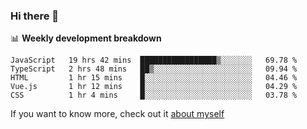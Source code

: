 ### Hi there 👋

<!--
**HondryTravis/HondryTravis** is a ✨ _special_ ✨ repository because its `README.md` (this file) appears on your GitHub profile.

Here are some ideas to get you started:

- 🔭 I’m currently working on ...
- 🌱 I’m currently learning ...
- 👯 I’m looking to collaborate on ...
- 🤔 I’m looking for help with ...
- 💬 Ask me about ...
- 📫 How to reach me: ...
- 😄 Pronouns: ...
- ⚡ Fun fact: ...
-->

<!-- [![travis's github stats](https://github-readme-stats.vercel.app/api?username=HondryTravis)](https://github.com/anuraghazra/github-readme-stats)  -->
<!-- ![travis's github stats](https://github-readme-stats.anuraghazra1.vercel.app/api/top-langs/?username=HondryTravis&theme=nord&layout=compact) -->

📊 **Weekly development breakdown**

<!--START_SECTION:waka-->
```text
JavaScript   19 hrs 42 mins  █████████████████▒░░░░░░░   69.78 % 
TypeScript   2 hrs 48 mins   ██▒░░░░░░░░░░░░░░░░░░░░░░   09.94 % 
HTML         1 hr 15 mins    █░░░░░░░░░░░░░░░░░░░░░░░░   04.46 % 
Vue.js       1 hr 12 mins    █░░░░░░░░░░░░░░░░░░░░░░░░   04.29 % 
CSS          1 hr 4 mins     █░░░░░░░░░░░░░░░░░░░░░░░░   03.78 % 
```
<!--END_SECTION:waka-->

If you want to know more, check out it [about myself](https://hondrytravis.github.io/)
